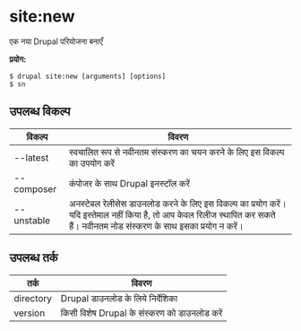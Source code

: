 # site:new
एक नया Drupal परियोजना बनाएँ

**प्रयोग:**
```
$ drupal site:new [arguments] [options]
$ sn  
```

## उपलब्ध विकल्प
विकल्प | विवरण
-------|-------------
--latest | स्वचालित रूप से नवीनतम संस्करण का चयन करने के लिए इस विकल्प का उपयोग करें
--composer | कंपोजर के साथ Drupal इनस्टॉल करें
--unstable | अनस्टेबल रेलीसेस डाउनलोड करने के लिए इस विकल्प का प्रयोग करें। यदि इस्तेमाल नहीं किया है, तो आप केवल रिलीज स्थापित कर सकते हैं। नवीनतम नोड संस्करण के साथ इसका प्रयोग न करें।

## उपलब्ध तर्क
तर्क | विवरण
---------|-------------
directory | Drupal डाउनलोड के लिये निर्देशिका
version | किसी विशेष Drupal के संस्करण को डाउनलोड करें
